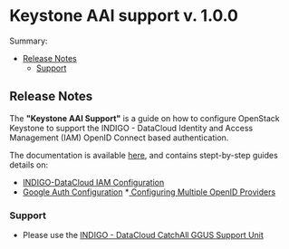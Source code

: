 # Keystone AAI support v. 1.0.0

Summary:
* [Release Notes](#id1)
  * [Support](#id8)


<a id="id1"></a>
## Release Notes

The **"Keystone AAI Support"** is a guide on how to configure OpenStack Keystone to support the INDIGO - DataCloud Identity and Access Management (IAM) OpenID Connect based authentication.

The documentation is available [here](https://www.gitbook.com/book/indigo-dc/openid-keystone/details), and contains stept-by-step guides  details on:
* [INDIGO-DataCloud IAM Configuration](https://indigo-dc.gitbooks.io/openid-keystone/content/indigo-configuration.html)
* [Google Auth Configuration](https://indigo-dc.gitbooks.io/openid-keystone/content/google-configuration.html)
*[ Configuring Multiple OpenID Providers](https://indigo-dc.gitbooks.io/openid-keystone/content/various-idps.html)

<a id="id8"></a>
### Support

* Please use the [INDIGO - DataCloud CatchAll GGUS Support Unit](
https://wiki.egi.eu/wiki/GGUS:INDIGO_DataCloud_Catch-all_FAQ)
